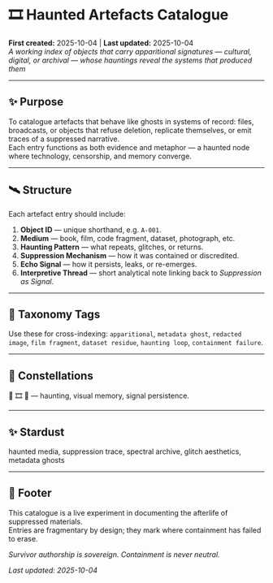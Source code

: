 # 🎞️ Haunted Artefacts Catalogue  
**First created:** 2025-10-04 | **Last updated:** 2025-10-04  
*A working index of objects that carry apparitional signatures — cultural, digital, or archival — whose hauntings reveal the systems that produced them*

---

## ✨ Purpose
To catalogue artefacts that behave like ghosts in systems of record: files, broadcasts, or objects that refuse deletion, replicate themselves, or emit traces of a suppressed narrative.  
Each entry functions as both evidence and metaphor — a haunted node where technology, censorship, and memory converge.

---

## 🛰️ Structure
Each artefact entry should include:
1. **Object ID** — unique shorthand, e.g. `A-001`.  
2. **Medium** — book, film, code fragment, dataset, photograph, etc.  
3. **Haunting Pattern** — what repeats, glitches, or returns.  
4. **Suppression Mechanism** — how it was contained or discredited.  
5. **Echo Signal** — how it persists, leaks, or re-emerges.  
6. **Interpretive Thread** — short analytical note linking back to *Suppression as Signal*.

---

## 🔖 Taxonomy Tags
Use these for cross-indexing:
`apparitional`, `metadata ghost`, `redacted image`, `film fragment`, `dataset residue`, `haunting loop`, `containment failure`.

---

## 🌌 Constellations
👻 🎞️ 🧿 — haunting, visual memory, signal persistence.

---

## ✨ Stardust
haunted media, suppression trace, spectral archive, glitch aesthetics, metadata ghosts

---

## 🏮 Footer
This catalogue is a live experiment in documenting the afterlife of suppressed materials.  
Entries are fragmentary by design; they mark where containment has failed to erase.

*Survivor authorship is sovereign. Containment is never neutral.*  

_Last updated: 2025-10-04_
